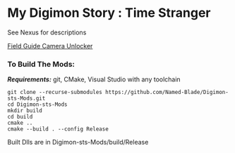 # My Digimon Story : Time Stranger

See Nexus for descriptions

[Field Guide Camera Unlocker](https://www.nexusmods.com/digimonstorytimestranger/mods/22)

### To Build The Mods:

**_Requirements:_** git, CMake, Visual Studio with any toolchain
```
git clone --recurse-submodules https://github.com/Named-Blade/Digimon-sts-Mods.git
cd Digimon-sts-Mods
mkdir build
cd build
cmake ..
cmake --build . --config Release
```
Built Dlls are in Digimon-sts-Mods/build/Release
